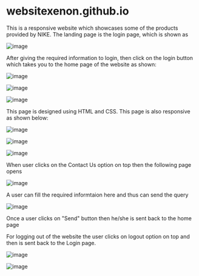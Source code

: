 # websitexenon.github.io
This is a responsive website which showcases some of the products provided by NIKE.
The landing page is the login page, which is shown as

![image](https://user-images.githubusercontent.com/54342467/223469005-7fe65cf3-8089-4049-a607-42b85db5237c.png)

After giving the required information to login, then click on the login button which takes you to the home page of the website as shown:

![image](https://user-images.githubusercontent.com/54342467/223469696-dca8ed29-5b65-42cb-bb4a-7f9b32aafef7.png)

![image](https://user-images.githubusercontent.com/54342467/223469728-6e43bde8-e249-4f93-b539-1414c1e06ece.png)

![image](https://user-images.githubusercontent.com/54342467/223469763-6d3da9ea-bf79-47ca-a8b8-df0cf6f84431.png)

This page is designed using HTML and CSS. This page is also responsive as shown below:

![image](https://user-images.githubusercontent.com/54342467/223470106-933c990b-c4f4-4f30-ab47-725074714955.png)

![image](https://user-images.githubusercontent.com/54342467/223470201-bdfe291a-19df-4ba6-ab16-4386ea1a8231.png)

![image](https://user-images.githubusercontent.com/54342467/223470244-6a26db27-2210-4f31-b2cd-bd9dd44ab153.png)

When user clicks on the Contact Us option on top then the following page opens 

![image](https://user-images.githubusercontent.com/54342467/223470590-6af9c582-25b9-400f-a9e3-ec681d85abed.png)

A user can fill the required informtaion here and thus can send the query

![image](https://user-images.githubusercontent.com/54342467/223471142-c4a02189-02fc-41fc-b524-8c2e99ec8fb4.png)

Once a user clicks on "Send" button then he/she is sent back to the home page

For logging out of the website the user clicks on logout option on top and then is sent back to the Login page.

![image](https://user-images.githubusercontent.com/54342467/223471705-10aa96b6-e52f-4681-88cf-9bae4d07f91f.png)

![image](https://user-images.githubusercontent.com/54342467/223471768-6ba98001-7146-416f-be13-2a5be3cbdd09.png)

